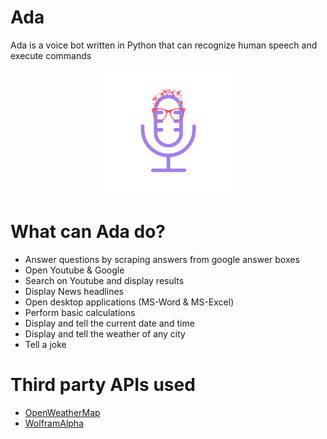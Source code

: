# Ada
Ada is a voice bot written in Python that can recognize human speech and execute commands
<p align="center">
  <img width="200"src="./Ada logo.png">
</p>

# What can Ada do?
-  Answer questions by scraping answers from google answer boxes
-  Open Youtube & Google
-  Search on Youtube and display results
-  Display News headlines
-  Open desktop applications (MS-Word & MS-Excel)
-  Perform basic calculations
-  Display and tell the current date and time
-  Display and tell the weather of any city
-  Tell a joke

# Third party APIs used
- [OpenWeatherMap](https://openweathermap.org/appid)
- [WolframAlpha](https://developer.wolframalpha.com/portal/myapps/)
